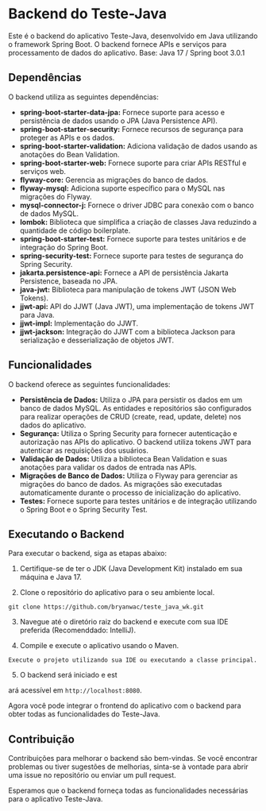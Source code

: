 # Backend do Teste-Java

Este é o backend do aplicativo Teste-Java, desenvolvido em Java utilizando o framework Spring Boot. O backend fornece APIs e serviços para processamento de dados do aplicativo.
Base: Java 17 / Spring boot 3.0.1
## Dependências

O backend utiliza as seguintes dependências:

- **spring-boot-starter-data-jpa:** Fornece suporte para acesso e persistência de dados usando o JPA (Java Persistence API).
- **spring-boot-starter-security:** Fornece recursos de segurança para proteger as APIs e os dados.
- **spring-boot-starter-validation:** Adiciona validação de dados usando as anotações do Bean Validation.
- **spring-boot-starter-web:** Fornece suporte para criar APIs RESTful e serviços web.
- **flyway-core:** Gerencia as migrações do banco de dados.
- **flyway-mysql:** Adiciona suporte específico para o MySQL nas migrações do Flyway.
- **mysql-connector-j:** Fornece o driver JDBC para conexão com o banco de dados MySQL.
- **lombok:** Biblioteca que simplifica a criação de classes Java reduzindo a quantidade de código boilerplate.
- **spring-boot-starter-test:** Fornece suporte para testes unitários e de integração do Spring Boot.
- **spring-security-test:** Fornece suporte para testes de segurança do Spring Security.
- **jakarta.persistence-api:** Fornece a API de persistência Jakarta Persistence, baseada no JPA.
- **java-jwt:** Biblioteca para manipulação de tokens JWT (JSON Web Tokens).
- **jjwt-api:** API do JJWT (Java JWT), uma implementação de tokens JWT para Java.
- **jjwt-impl:** Implementação do JJWT.
- **jjwt-jackson:** Integração do JJWT com a biblioteca Jackson para serialização e desserialização de objetos JWT.

## Funcionalidades

O backend oferece as seguintes funcionalidades:

- **Persistência de Dados:** Utiliza o JPA para persistir os dados em um banco de dados MySQL. As entidades e repositórios são configurados para realizar operações de CRUD (create, read, update, delete) nos dados do aplicativo.
- **Segurança:** Utiliza o Spring Security para fornecer autenticação e autorização nas APIs do aplicativo. O backend utiliza tokens JWT para autenticar as requisições dos usuários.
- **Validação de Dados:** Utiliza a biblioteca Bean Validation e suas anotações para validar os dados de entrada nas APIs.
- **Migrações de Banco de Dados:** Utiliza o Flyway para gerenciar as migrações do banco de dados. As migrações são executadas automaticamente durante o processo de inicialização do aplicativo.
- **Testes:** Fornece suporte para testes unitários e de integração utilizando o Spring Boot e o Spring Security Test.

## Executando o Backend

Para executar o backend, siga as etapas abaixo:

1. Certifique-se de ter o JDK (Java Development Kit) instalado em sua máquina e Java 17.

2. Clone o repositório do aplicativo para o seu ambiente local.

```shell
git clone https://github.com/bryanwac/teste_java_wk.git
```

3. Navegue até o diretório raiz do backend e execute com sua IDE preferida (Recomenddado: IntelliJ).


4. Compile e execute o aplicativo usando o Maven.

```shell
Execute o projeto utilizando sua IDE ou executando a classe principal.

```

5. O backend será iniciado e est

ará acessível em `http://localhost:8080`.

Agora você pode integrar o frontend do aplicativo com o backend para obter todas as funcionalidades do Teste-Java.

## Contribuição

Contribuições para melhorar o backend são bem-vindas. Se você encontrar problemas ou tiver sugestões de melhorias, sinta-se à vontade para abrir uma issue no repositório ou enviar um pull request.

Esperamos que o backend forneça todas as funcionalidades necessárias para o aplicativo Teste-Java.